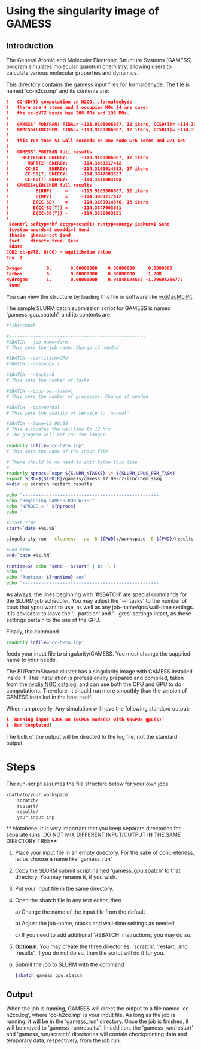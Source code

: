 # Using the singularity image of GAMESS

## Introduction
The General Atomic and Molecular Electronic Structure Systems (GAMESS) program simulates molecular quantum chemistry, allowing users to calculate various molecular properties and dynamics.

This directory contains the gamess input files for formaldehyde. The file is named 'cc-h2co.inp' and its contents are:

```json
!   CC-SD(T) computation on H2CO...formaldehyde
!   there are 4 atoms and 8 occupied MOs (4 are core)
!   the cc-pVTZ basis has 208 AOs and 196 MOs.
!
!   GAMESS' FORTRAN: FINAL= -113.9108006987, 12 iters, CCSD(T)= -114.3336903108
!   GAMESS+LIBCCHEM: FINAL= -113.9108006987, 12 iters, CCSD(T)= -114.3336903151
!
!   this run took 51 wall seconds on one node w/6 cores and w/1 GPU
!
!   GAMESS' FORTRAN full results
!     REFERENCE ENERGY:     -113.9108006987, 12 iters
!       MBPT(2) ENERGY:     -114.3069217412
!      CC-SD    ENERGY:     -114.3169914353, 17 iters
!      CC-SD[T] ENERGY:     -114.3347603627
!      CC-SD(T) ENERGY:     -114.3336903108
!   GAMESS+LIBCCHEM full results
!          E(RHF)     =     -113.9108006987, 12 iters
!          E(MP2)     =     -114.3069217412
!         E(CC-SD)    =     -114.3169914376, 13 iters
!         E(CC-SD[T]) =     -114.3347603681
!         E(CC-SD(T)) =     -114.3336903151
!
 $contrl scftyp=rhf cctyp=ccsd(t) runtyp=energy ispher=1 $end
 $system mwords=8 memddi=8 $end
 $basis  gbasis=cct $end
 $scf    dirscf=.true. $end
 $data
COH2 cc-pVTZ, R(CO) = equilibrium value
Cnv  2

Oxygen         8.       0.00000000    0.00000000     0.0000000
Carbon         6.       0.00000000    0.00000000    -1.208
Hydrogen       1.       0.00000000    0.94848024537 -1.79608266777
 $end

```

You can view the structure by loading this file in software like [wxMacMolPlt](https://brettbode.github.io/wxmacmolplt/).


The sample SLURM batch submission script for GAMESS is named 'gamess_gpu.sbatch', and its contents are

```bash
#!/bin/bash

#---------------------------------------------------
#SBATCH --job-name=form
# This sets the job name. Change if needed

#SBATCH --partition=GPU
#SBATCH --gres=gpu:1

#SBATCH --ntasks=8
# This sets the number of tasks

#SBATCH --cpus-per-task=1
# This sets the number of processes. Change if needed

#SBATCH --qos=normal
# This sets the quality of service to 'normal'

#SBATCH --time=12:00:00
# This allocates the walltime to 12 hrs
# The program will not run for longer.

readonly infile="cc-h2co.inp"
# This sets the name of the input file

# There should be no need to edit below this line
#---------------------------------------------------
readonly nprocs=`expr ${SLURM_NTASKS} \* ${SLURM_CPUS_PER_TASK}`
export SIMG=${SIFDIR}/gamess/gamess_17.09-r2-libcchem.simg
mkdir -p scratch restart results

echo '---------------------------------------------------'
echo "Beginning GAMESS RUN WITH:"
echo "NPROCS = " ${nprocs}
echo '---------------------------------------------------'

#Start time
start=`date +%s.%N`

singularity run --cleanenv --nv -B ${PWD}:/workspace -B ${PWD}/results:/results ${SIMG} -c "cd /workspace && rungms ${infile} -p ${nprocs}"

#End time
end=`date +%s.%N`

runtime=$( echo "$end - $start" | bc -l )
echo '---------------------------------------------------'
echo "Runtime: ${runtime} sec"
echo '---------------------------------------------------'

```

As always, the lines beginning with '#SBATCH' are special commands for the SLURM job scheduler. You may adjust the '--ntasks' to the number of cpus that ypou want to use, as well as any job-name/qos/wall-time settings. It is advisable to leave the '--partition' and '--gres' settings intact, as these settings pertain to the use of the GPU.

Finally, the command 

```bash
readonly infile="cc-h2co.inp"
```

feeds your input file to singularity/GAMESS. You must change the supplied name to your needs.

The BUParamShavak cluster has a singularity image with GAMESS installed inside it. This installation is professionally prepared and compiled, taken from the [nvidia NGC catalog](https://catalog.ngc.nvidia.com/orgs/hpc/containers/gamess), and can use both the CPU and GPU to do computations. Therefore, it should run more smoothly than the version of GAMESS installed in the host itself.

When run properly, Any simulation will have the following standard output:

```json
$ [Running input $JOB on $NCPUS node(s) with $NGPUS gpu(s)]
$ [Run completed]

```

The bulk of the output will be directed to the log file, not the standard output.

# Steps

The run-script assumes the file structure below for your own jobs:

```bash
/path/to/your_workspace
    scratch/
    restart/
    results/
    your_input.inp
```

** Notabene: It is very important that you keep separate directories for separate runs. DO NOT MIX DIFFERENT INPUT/OUTPUT IN THE SAME DIRECTORY TREE**

1. Place your input file in an empty directory. For the sake of concreteness, let us choose a name like 'gamess_run'
2. Copy the SLURM submit script named 'gamess_gpu.sbatch' to that directory. You may rename it, if you wish.
3. Put your input file in the same directory.
4. Open the sbatch file in any text editor, then

   a) Change the name of the input file from the default
   
   b) Adjust the job-name, ntasks and wall-time settings as needed
   
   c) If you need to add additional '#SBATCH' instructions, you may do so.
   

5. **Optional**: You may create the three directories, 'scratch', 'restart', and 'results'. if you do not do so, then the script will do it for you.
   
6.  Submit the job to SLURM with the command 

    ```bash
    $sbatch gamess_gpu.sbatch
    ```

## Output

When the job is running, GAMESS will direct the output to a file named 'cc-h2co.log', where 'cc-h2co.inp' is your input file. As long as the job is running, it will be in the 'gamess_run' directory. Once the job is finished, it will be moved to 'gamess_run/results/'. In addition, the 'gamess_run/restart' and 'gamess_run/scratch' directories will contain checkpointing data and temporary data, respectively, from the job run. 